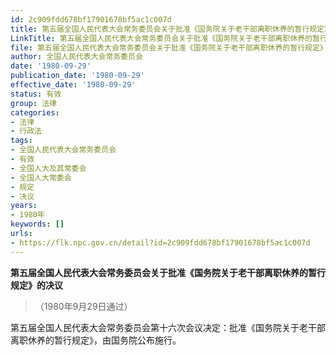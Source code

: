 ```yaml
---
id: 2c909fdd678bf17901678bf5ac1c007d
title: 第五届全国人民代表大会常务委员会关于批准《国务院关于老干部离职休养的暂行规定》的决议
LinkTitle: 第五届全国人民代表大会常务委员会关于批准《国务院关于老干部离职休养的暂行规定》的决议（1980）
file: 第五届全国人民代表大会常务委员会关于批准《国务院关于老干部离职休养的暂行规定》的决议_19800929_2c909fdd678bf17901678bf5ac1c007d.docx
author: 全国人民代表大会常务委员会
date: '1980-09-29'
publication_date: '1980-09-29'
effective_date: '1980-09-29'
status: 有效
group: 法律
categories:
- 法律
- 行政法
tags:
- 全国人民代表大会常务委员会
- 有效
- 全国人大及其常委会
- 全国人大常委会
- 规定
- 决议
years:
- 1980年
keywords: []
urls:
- https://flk.npc.gov.cn/detail?id=2c909fdd678bf17901678bf5ac1c007d
---
```


**第五届全国人民代表大会常务委员会关于批准《国务院关于老干部离职休养的暂行规定》的决议**

> （1980年9月29日通过）

第五届全国人民代表大会常务委员会第十六次会议决定：批准《国务院关于老干部离职休养的暂行规定》，由国务院公布施行。
